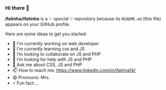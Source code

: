 ### Hi there 👋

**ifatinha/ifatinha** is a ✨ _special_ ✨ repository because its `README.md` (this file) appears on your GitHub profile.

Here are some ideas to get you started:

- 🔭 I'm currently working on web developer 
- 🌱 I'm currently learning css and JS
- 👯 I’m looking to collaborate on JS and PHP
- 🤔 I’m looking for help with JS and PHP
- 💬 Ask me about CSS, JS and PHP
- 📫 How to reach me: https://www.linkedin.com/in/ifatima14/
- 😄 Pronouns: Mrs.
- ⚡ Fun fact:...
